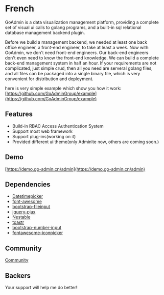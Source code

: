 # French

GoAdmin is a data visualization management platform, providing a complete set of visual ui calls to golang programs, and a built-in sql relational database management backend plugin.   
   
 Before we build a management backend, we needed at least one back office engineer, a front-end engineer, to take at least a week. Now with GoAdmin, we don't need front-end engineers. Our back-end engineers don't even need to know the front-end knowledge. We can build a complete back-end management system in half an hour. If your requirements are not complicated, just simple crud, then all you need are serveral golang files, and all files can be packaged into a single binary file, which is very convenient for distribution and deployment.

here is very simple example which show you how it work: [https://github.com/GoAdminGroup/example](https://github.com/GoAdminGroup/example)

## Features

* Build-in RBAC Access Authentication System
* Support most web framework
* Support plug-ins\(working on it\)
* Provided different ui theme\(only Adminlte now, others are coming soon.\)

## Demo

[https://demo.go-admin.cn/admin](https://demo.go-admin.cn/admin)

## Dependencies

* [Datetimepicker](http://eonasdan.github.io/bootstrap-datetimepicker/)
* [font-awesome](http://fontawesome.io/)
* [bootstrap-fileinput](https://github.com/kartik-v/bootstrap-fileinput)
* [jquery-pjax](https://github.com/defunkt/jquery-pjax)
* [Nestable](http://dbushell.github.io/Nestable/)
* [toastr](http://codeseven.github.io/toastr/)
* [bootstrap-number-input](https://github.com/wpic/bootstrap-number-input)
* [fontawesome-iconpicker](https://github.com/itsjavi/fontawesome-iconpicker)

## Community

[Community](http://forum.go-admin.cn)

## Backers

Your support will help me do better!

